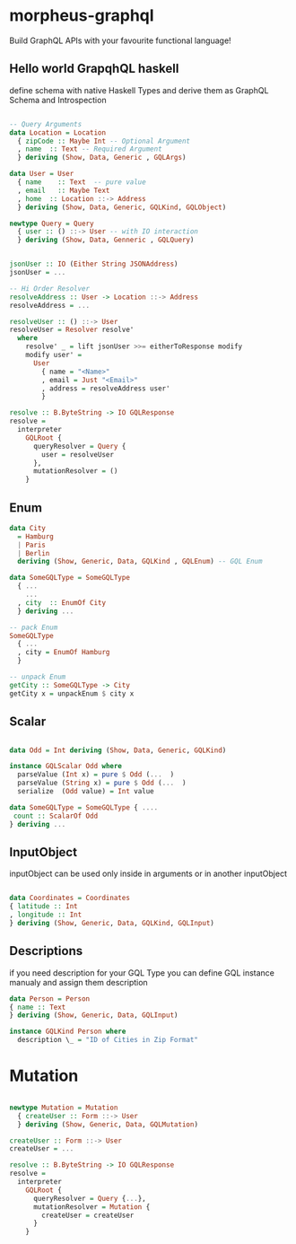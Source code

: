 # morpheus-graphql

Build GraphQL APIs with your favourite functional language!

## Hello world GrapqhQL haskell

define schema with native Haskell Types and derive them as GraphQL Schema and Introspection

```haskell

-- Query Arguments
data Location = Location
  { zipCode :: Maybe Int -- Optional Argument
  , name  :: Text -- Required Argument
  } deriving (Show, Data, Generic , GQLArgs)

data User = User
  { name    :: Text  -- pure value
  , email   :: Maybe Text
  , home  :: Location ::-> Address
  } deriving (Show, Data, Generic, GQLKind, GQLObject)

newtype Query = Query
  { user :: () ::-> User -- with IO interaction
  } deriving (Show, Data, Genneric , GQLQuery)


jsonUser :: IO (Either String JSONAddress)
jsonUser = ...

-- Hi Order Resolver
resolveAddress :: User -> Location ::-> Address
resolveAddress = ...

resolveUser :: () ::-> User
resolveUser = Resolver resolve'
  where
    resolve' _ = lift jsonUser >>= eitherToResponse modify
    modify user' =
      User
        { name = "<Name>"
        , email = Just "<Email>"
        , address = resolveAddress user'
        }

resolve :: B.ByteString -> IO GQLResponse
resolve =
  interpreter
    GQLRoot {
      queryResolver = Query {
        user = resolveUser
      },
      mutationResolver = ()
    }
```

## Enum

```haskell
data City
  = Hamburg
  | Paris
  | Berlin
  deriving (Show, Generic, Data, GQLKind , GQLEnum) -- GQL Enum

data SomeGQLType = SomeGQLType
  { ...
    ...
  , city  :: EnumOf City
  } deriving ...

-- pack Enum
SomeGQLType
  { ...
  , city = EnumOf Hamburg
  }

-- unpack Enum
getCity :: SomeGQLType -> City
getCity x = unpackEnum $ city x

```

## Scalar

```haskell

data Odd = Int deriving (Show, Data, Generic, GQLKind)

instance GQLScalar Odd where
  parseValue (Int x) = pure $ Odd (...  )
  parseValue (String x) = pure $ Odd (...  )
  serialize  (Odd value) = Int value

data SomeGQLType = SomeGQLType { ....
 count :: ScalarOf Odd
} deriving ...

```

## InputObject

inputObject can be used only inside in arguments or in another inputObject

```haskell

data Coordinates = Coordinates
{ latitude :: Int
, longitude :: Int
} deriving (Show, Generic, Data, GQLKind, GQLInput)

```

## Descriptions

if you need description for your GQL Type you can define GQL instance manualy and assign them description

```haskell
data Person = Person
{ name :: Text
} deriving (Show, Generic, Data, GQLInput)

instance GQLKind Person where
  description \_ = "ID of Cities in Zip Format"

```

# Mutation

```haskell

newtype Mutation = Mutation
  { createUser :: Form ::-> User
  } deriving (Show, Generic, Data, GQLMutation)

createUser :: Form ::-> User
createUser = ...

resolve :: B.ByteString -> IO GQLResponse
resolve =
  interpreter
    GQLRoot {
      queryResolver = Query {...},
      mutationResolver = Mutation {
        createUser = createUser
      }
    }
```
